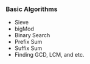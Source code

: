 ### Basic Algorithms
- Sieve
- bigMod
- Binary Search
- Prefix Sum
- Suffix Sum
- Finding GCD, LCM, and etc.
